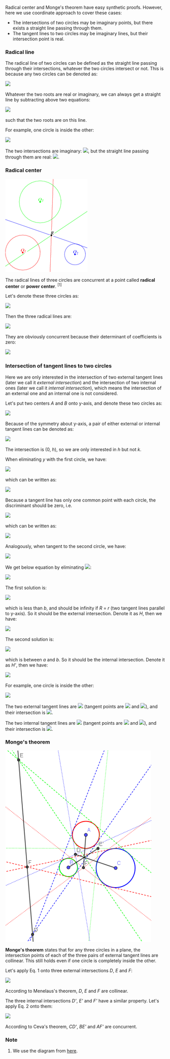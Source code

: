 Radical center and Monge's theorem have easy synthetic proofs. However, here we use coordinate approach to cover these cases:

- The intersections of two circles may be imaginary points, but there exists a straight line passing through them.
- The tangent lines to two circles may be imaginary lines, but their intersection point is real.

### Radical line

The radical line of two circles can be defined as the straight line passing through their intersections, whatever the two circles intersect or not. This is because any two circles can be denoted as:

<img src="https://latex.codecogs.com/gif.latex?\begin{cases}x^2+y^2+ax+by+c=0\\x^2+y^2+dx+ey+f=0\end{cases}">

Whatever the two roots are real or imaginary, we can always get a straight line by subtracting above two equations:

<img src="https://latex.codecogs.com/gif.latex?(a-d)x+(b-e)y+(c-f)=0">

such that the two roots are on this line.

For example, one circle is inside the other:

<img src="https://latex.codecogs.com/gif.latex?\begin{cases}x^2+y^2=9\\x^2+(y+1)^2=1\end{cases}">

The two intersections are imaginary: <img src="https://latex.codecogs.com/gif.latex?(\pm{3}\sqrt{5}i/2,-9/2)">, but the straight line passing through them are real: <img src="https://latex.codecogs.com/gif.latex?y=-9/2">.

### Radical center

<img src="diagrams/radical-center.gif">

The radical lines of three circles are concurrent at a point called **radical center** or **power center**. <sup>[1]</sup>

Let's denote these three circles as:

<img src="https://latex.codecogs.com/gif.latex?\begin{cases}Q_1:x^2+y^2+ax+by+c=0\\Q_2:x^2+y^2+dx+ey+f=0\\Q_3:x^2+y^2+gx+hy+j=0\end{cases}">

Then the three radical lines are:

<img src="https://latex.codecogs.com/gif.latex?\begin{cases}q_2q_3:(d-g)x+(e-h)y+(f-j)=0\\q_3q_1:(g-a)x+(h-b)y+(j-c)=0\\q_1q_2:(a-d)x+(b-e)y+(c-f)=0\end{cases}">

They are obviously concurrent because their determinant of coefficients is zero:

<img src="https://latex.codecogs.com/gif.latex?\det\left[\begin{matrix}d-g&e-h&f-j\\g-a&h-b&j-c\\a-d&b-e&c-f\end{matrix}\right]=0">

### Intersection of tangent lines to two circles

Here we are only interested in the intersection of two external tangent lines (later we call it *external intersection*) and the intersection of two internal ones (later we call it *internal intersection*), which means the intersection of an external one and an internal one is not considered.

Let's put two centers *A* and *B* onto y-axis, and denote these two circles as:

<img src="https://latex.codecogs.com/gif.latex?\begin{cases}x^2+(y-a)^2=R^2\\x^2+(y-b)^2=r^2\end{cases}\;(a>b,\,R\ge{r}>0)">

Because of the symmetry about y-axis, a pair of either external or internal tangent lines can be denoted as:

<img src="https://latex.codecogs.com/gif.latex?y=h\pm{kx}">

The intersection is (0, *h*), so we are only interested in *h* but not *k*.

When eliminating *y* with the first circle, we have:

<img src="https://latex.codecogs.com/gif.latex?x^2+(h\pm{kx}-a)^2=b^2">

which can be written as:

<img src="https://latex.codecogs.com/gif.latex?(k^2+1)x^2\pm{2}k(h-a)x+(h-a)^2-R^2=0">

Because a tangent line has only one common point with each circle, the discriminant should be zero, i.e.

<img src="https://latex.codecogs.com/gif.latex?\Delta=k^2(h-a)^2-(k^2+1)((h-a)^2-R^2)=0">

which can be written as:

<img src="https://latex.codecogs.com/gif.latex?(k^2+1)R^2=(h-a)^2">

Analogously, when tangent to the second circle, we have:

<img src="https://latex.codecogs.com/gif.latex?(k^2+1)r^2=(h-b)^2">

We get below equation by eliminating <img src="https://latex.codecogs.com/gif.latex?k^2+1">:

<img src="https://latex.codecogs.com/gif.latex?\frac{R}{r}=\pm\frac{h-a}{h-b}">

The first solution is:

<img src="https://latex.codecogs.com/gif.latex?h=\frac{Rb-ra}{R-r}=b-\frac{r(a-b)}{R-r}">

which is less than *b*, and should be infinity if *R* = *r* (two tangent lines parallel to y-axis). So it should be the external intersection. Denote it as *H*, then we have:

<img src="https://latex.codecogs.com/gif.latex?\frac{\overrightarrow{HA}}{\overrightarrow{HB}}=\frac{a-h}{b-h}=\frac{R}r\quad\text{(Eq.\,1)}">

The second solution is:

<img src="https://latex.codecogs.com/gif.latex?h'=\frac{ra+Rb}{r+R}">

which is between *a* and *b*. So it should be the internal intersection. Denote it as *H'*, then we have:

<img src="https://latex.codecogs.com/gif.latex?\frac{\overrightarrow{H'A}}{\overrightarrow{BH'}}=\frac{a-h'}{h'-b}=\frac{R}r\quad\text{(Eq.\,2)}">

For example, one circle is inside the other:

<img src="https://latex.codecogs.com/gif.latex?\begin{cases}x^2+y^2=9\\x^2+(y+1)^2=1\end{cases}">

The two external tangent lines are <img src="https://latex.codecogs.com/gif.latex?y=\pm\sqrt{3}ix/2-3/2"> (tangent points are <img src="https://latex.codecogs.com/gif.latex?(\pm{3}\sqrt{3}i,-6)"> and <img src="https://latex.codecogs.com/gif.latex?(\pm\sqrt{3}i,-3)">), and their intersection is <img src="https://latex.codecogs.com/gif.latex?(0,-3/2)">.

The two internal tangent lines are <img src="https://latex.codecogs.com/gif.latex?y=\pm\sqrt{15}ix/4-3/4"> (tangent points are <img src="https://latex.codecogs.com/gif.latex?(\pm{3}\sqrt{15}i,-12)"> and <img src="https://latex.codecogs.com/gif.latex?(\pm\sqrt{15}i,3)">), and their intersection is <img src="https://latex.codecogs.com/gif.latex?(0,-3/4)">.

### Monge's theorem

<img src="diagrams/monge.png">

**Monge's theorem** states that for any three circles in a plane, the intersection points of each of the three pairs of external tangent lines are collinear. This still holds even if one circle is completely inside the other.

Let's apply Eq. 1 onto three external intersections *D*, *E* and *F*:

<img src="https://latex.codecogs.com/gif.latex?\frac{\overrightarrow{DA}}{\overrightarrow{DB}}\cdot\frac{\overrightarrow{EC}}{\overrightarrow{EA}}\cdot\frac{\overrightarrow{FB}}{\overrightarrow{FC}}=\frac{r_A}{r_B}\cdot\frac{r_C}{r_A}\cdot\frac{r_B}{r_C}=1">

According to Menelaus's theorem, *D*, *E* and *F* are collinear.

The three internal intersections *D'*, *E'* and *F'* have a similar property. Let's apply Eq. 2 onto them:

<img src="https://latex.codecogs.com/gif.latex?\frac{\overrightarrow{D'A}}{\overrightarrow{BD'}}\cdot\frac{\overrightarrow{E'C}}{\overrightarrow{AE'}}\cdot\frac{\overrightarrow{F'B}}{\overrightarrow{CF'}}=\frac{r_A}{r_B}\cdot\frac{r_C}{r_A}\cdot\frac{r_B}{r_C}=1">

According to Ceva's theorem, *CD'*, *BE'* and *AF'* are concurrent.

### Note

1. We use the diagram from [here](https://mathworld.wolfram.com/RadicalCenter.html).